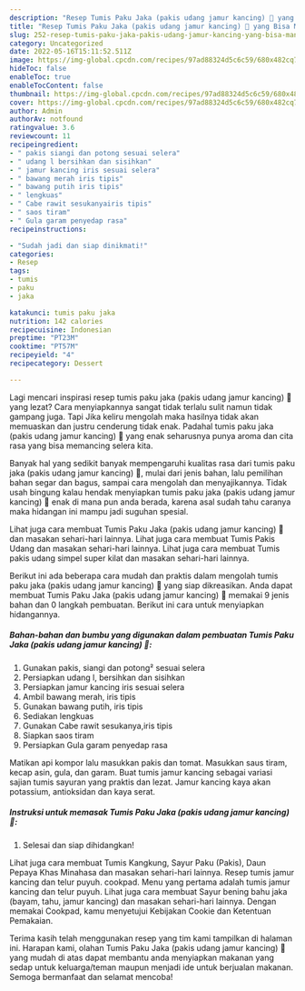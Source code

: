 ```yaml
---
description: "Resep Tumis Paku Jaka (pakis udang jamur kancing) 🤤 yang Bisa Manjain Lidah , Bikin Ngiler"
title: "Resep Tumis Paku Jaka (pakis udang jamur kancing) 🤤 yang Bisa Manjain Lidah , Bikin Ngiler"
slug: 252-resep-tumis-paku-jaka-pakis-udang-jamur-kancing-yang-bisa-manjain-lidah-bikin-ngiler
category: Uncategorized
date: 2022-05-16T15:11:52.511Z
image: https://img-global.cpcdn.com/recipes/97ad88324d5c6c59/680x482cq70/tumis-paku-jaka-pakis-udang-jamur-kancing-foto-resep-utama.jpg
hideToc: false
enableToc: true
enableTocContent: false
thumbnail: https://img-global.cpcdn.com/recipes/97ad88324d5c6c59/680x482cq70/tumis-paku-jaka-pakis-udang-jamur-kancing-foto-resep-utama.jpg
cover: https://img-global.cpcdn.com/recipes/97ad88324d5c6c59/680x482cq70/tumis-paku-jaka-pakis-udang-jamur-kancing-foto-resep-utama.jpg
author: Admin
authorAv: notfound
ratingvalue: 3.6
reviewcount: 11
recipeingredient:
- " pakis siangi dan potong sesuai selera"
- " udang l bersihkan dan sisihkan"
- " jamur kancing iris sesuai selera"
- " bawang merah iris tipis"
- " bawang putih iris tipis"
- " lengkuas"
- " Cabe rawit sesukanyairis tipis"
- " saos tiram"
- " Gula garam penyedap rasa"
recipeinstructions:

- "Sudah jadi dan siap dinikmati!"
categories:
- Resep
tags:
- tumis
- paku
- jaka

katakunci: tumis paku jaka 
nutrition: 142 calories
recipecuisine: Indonesian
preptime: "PT23M"
cooktime: "PT57M"
recipeyield: "4"
recipecategory: Dessert

---
```



Lagi mencari inspirasi resep tumis paku jaka (pakis udang jamur kancing) 🤤 yang lezat? Cara menyiapkannya sangat tidak terlalu sulit namun tidak gampang juga. Tapi Jika keliru mengolah maka hasilnya tidak akan memuaskan dan justru cenderung tidak enak. Padahal tumis paku jaka (pakis udang jamur kancing) 🤤 yang enak seharusnya punya aroma dan cita rasa yang bisa memancing selera kita.


Banyak hal yang sedikit banyak mempengaruhi kualitas rasa dari tumis paku jaka (pakis udang jamur kancing) 🤤, mulai dari jenis bahan, lalu pemilihan bahan segar dan bagus, sampai cara mengolah dan menyajikannya. Tidak usah bingung kalau hendak menyiapkan tumis paku jaka (pakis udang jamur kancing) 🤤 enak di mana pun anda berada, karena asal sudah tahu caranya maka hidangan ini mampu jadi suguhan spesial.

Lihat juga cara membuat Tumis Paku Jaka (pakis udang jamur kancing) 🤤 dan masakan sehari-hari lainnya. Lihat juga cara membuat Tumis Pakis Udang dan masakan sehari-hari lainnya. Lihat juga cara membuat Tumis pakis udang simpel super kilat dan masakan sehari-hari lainnya.


Berikut ini ada beberapa cara mudah dan praktis dalam mengolah tumis paku jaka (pakis udang jamur kancing) 🤤 yang siap dikreasikan. Anda dapat membuat Tumis Paku Jaka (pakis udang jamur kancing) 🤤 memakai 9 jenis bahan dan 0 langkah pembuatan. Berikut ini cara untuk menyiapkan hidangannya.

<!--inarticleads1-->

##### Bahan-bahan dan bumbu yang digunakan dalam pembuatan Tumis Paku Jaka (pakis udang jamur kancing) 🤤:

1. Gunakan  pakis, siangi dan potong² sesuai selera
1. Persiapkan  udang l, bersihkan dan sisihkan
1. Persiapkan  jamur kancing iris sesuai selera
1. Ambil  bawang merah, iris tipis
1. Gunakan  bawang putih, iris tipis
1. Sediakan  lengkuas
1. Gunakan  Cabe rawit sesukanya,iris tipis
1. Siapkan  saos tiram
1. Persiapkan  Gula garam penyedap rasa


Matikan api kompor lalu masukkan pakis dan tomat. Masukkan saus tiram, kecap asin, gula, dan garam. Buat tumis jamur kancing sebagai variasi sajian tumis sayuran yang praktis dan lezat. Jamur kancing kaya akan potassium, antioksidan dan kaya serat. 

<!--inarticleads2-->

##### Instruksi untuk memasak Tumis Paku Jaka (pakis udang jamur kancing) 🤤:


1. Selesai dan siap dihidangkan!

Lihat juga cara membuat Tumis Kangkung, Sayur Paku (Pakis), Daun Pepaya Khas Minahasa dan masakan sehari-hari lainnya. Resep tumis jamur kancing dan telur puyuh. cookpad. Menu yang pertama adalah tumis jamur kancing dan telur puyuh. Lihat juga cara membuat Sayur bening bahu jaka (bayam, tahu, jamur kancing) dan masakan sehari-hari lainnya. Dengan memakai Cookpad, kamu menyetujui Kebijakan Cookie dan Ketentuan Pemakaian. 

Terima kasih telah menggunakan resep yang tim kami tampilkan di halaman ini. Harapan kami, olahan Tumis Paku Jaka (pakis udang jamur kancing) 🤤 yang mudah di atas dapat membantu anda menyiapkan makanan yang sedap untuk keluarga/teman maupun menjadi ide untuk berjualan makanan. Semoga bermanfaat dan selamat mencoba!
